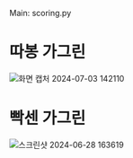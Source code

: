 Main: scoring.py

# 따봉 가그린
![화면 캡처 2024-07-03 142110](https://github.com/AIVLE11-AIT/AIT-Voice/assets/81233061/e4db5910-0c33-424d-98f6-e66af14512cd)

# 빡센 가그린
![스크린샷 2024-06-28 163619](https://github.com/AIVLE11-AIT/AIT-Voice/assets/87623609/3a027144-c4e3-417c-96be-8a9258bed88e)

